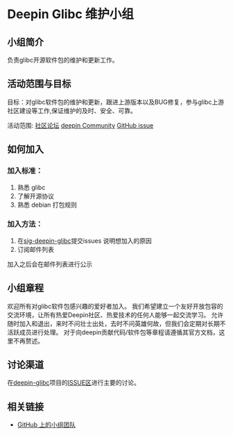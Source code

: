 <!--

请按照实际情况编辑此文件，以使内容适应您所要创建的 SIG 的实际情况，并在发起申请时删除此段注释。

请注意：

以下五段二级标题均为必须存在的段落。小组也可根据自身需求增加其它的段落和详细的描述，但不应删除此处的四个段落。

-->
# Deepin Glibc 维护小组 

## 小组简介

负责glibc开源软件包的维护和更新工作。

## 活动范围与目标

目标：对glibc软件包的维护和更新，跟进上游版本以及BUG修复，参与glibc上游社区建设等工作,保证维护的及时、安全、可靠。

活动范围: [社区论坛](https://bbs.deepin.org/) [deepin Community](https://github.com/deepin-community/)  [GitHub issue](https://github.com/linuxdeepin/developer-center/issues)

## 如何加入

### 加入标准：

1. 熟悉 glibc
2. 了解开源协议
2. 熟悉 debian 打包规则

### 加入方法：

1. 在[sig-deepin-glibc](https://github.com/deepin-community/sig-deepin-glibc/issues)提交issues 说明想加入的原因
2. 订阅邮件列表

加入之后会在邮件列表进行公示

## 小组章程

欢迎所有对glibc软件包感兴趣的爱好者加入。
我们希望建立一个友好开放包容的交流环境，让所有热爱Deepin社区、热爱技术的任何人能够一起交流学习。
允许随时加入和退出，来时不问壮士出处，去时不问英雄何故，但我们会定期对长期不活跃成员进行处理。
对于向deepin贡献代码/软件包等章程请遵循其官方文档，这里不再赘述。


## 讨论渠道

在[deepin-glibc](https://github.com/deepin-community/sig-deepin-glibc)项目的[ISSUE区](https://github.com/deepin-community/sig-deepin-glibc/issues)进行主要的讨论。

## 相关链接

- [GitHub 上的小组团队](https://github.com/orgs/deepin-community/teams/sig-deepin-systemd)
